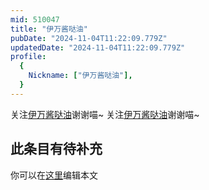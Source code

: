 ```yaml
---
mid: 510047
title: "伊万酱哒油"
pubDate: "2024-11-04T11:22:09.779Z"
updatedDate: "2024-11-04T11:22:09.779Z"
profile:
  {
    Nickname: ["伊万酱哒油"],
  }
---
```


关注[伊万酱哒油](https://space.bilibili.com/510047)谢谢喵~ 关注[伊万酱哒油](https://space.bilibili.com/510047)谢谢喵~

## 此条目有待补充
你可以在[这里](https://github.com/Yuhanawa/VTuber.ICU-Content/edit/master/v/伊万酱哒油/index.md)编辑本文
